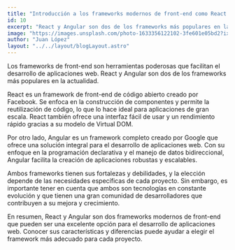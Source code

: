 ```yaml
---
title: "Introducción a los frameworks modernos de front-end como React y Angular."
id: 10
excerpt: "React y Angular son dos de los frameworks más populares en la actualidad para el desarrollo de aplicaciones web. React se enfoca en la construcción de componentes y ofrece una interfaz fácil de usar y un rendimiento rápido, mientras que Angular es un framework completo con enfoque en la programación declarativa y manejo de datos bidireccional. Ambas tecnologías son en constante evolución y tienen una gran comunidad de desarrolladores. Elegir el adecuado depende de las necesidades específicas de cada proyecto."
image: "https://images.unsplash.com/photo-1633356122102-3fe601e05bd2?ixlib=rb-4.0.3&ixid=MnwxMjA3fDB8MHxwaG90by1wYWdlfHx8fGVufDB8fHx8&auto=format&fit=crop&w=1470&q=80"
author: "Juan López"
layout: "../../layout/blogLayout.astro"
---
```


Los frameworks de front-end son herramientas poderosas que facilitan el desarrollo de aplicaciones web. React y Angular son dos de los frameworks más populares en la actualidad.

React es un framework de front-end de código abierto creado por Facebook. Se enfoca en la construcción de componentes y permite la reutilización de código, lo que lo hace ideal para aplicaciones de gran escala. React también ofrece una interfaz fácil de usar y un rendimiento rápido gracias a su modelo de Virtual DOM.

Por otro lado, Angular es un framework completo creado por Google que ofrece una solución integral para el desarrollo de aplicaciones web. Con su enfoque en la programación declarativa y el manejo de datos bidireccional, Angular facilita la creación de aplicaciones robustas y escalables.

Ambos frameworks tienen sus fortalezas y debilidades, y la elección depende de las necesidades específicas de cada proyecto. Sin embargo, es importante tener en cuenta que ambos son tecnologías en constante evolución y que tienen una gran comunidad de desarrolladores que contribuyen a su mejora y crecimiento.

En resumen, React y Angular son dos frameworks modernos de front-end que pueden ser una excelente opción para el desarrollo de aplicaciones web. Conocer sus características y diferencias puede ayudar a elegir el framework más adecuado para cada proyecto.